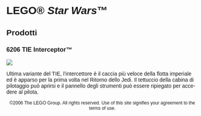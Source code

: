 <div lang="it-IT" style="font-family: Helvetica, sans-serif;">
<h1>LEGO® <i>Star Wars</i>™</h1>
<h2>Prodotti</h2>
<h3>
<span class="product_number">6206</span>
<span class="title">TIE Interceptor™</span>
</h3>
<img src="https://www.lego.com/cdn/product-assets/product.img.pri/6206-0000-XX-12-1.jpg" type="image/jpeg">
<p class="description">Ultima variante del TIE, l’intercettore è il caccia più veloce della flotta imperiale ed è apparso per la prima volta nel Ritorno dello Jedi. Il tettuccio della cabina di pilotaggio può aprirsi e il pannello degli strumenti può essere ripiegato per accedere al pilota.</p>
<p class="footer" style="font-size: 12px; text-align: center;">©2006 The LEGO Group. All rights reserved. Use of this site signifies your agreement to the terms of use.</p>
</div>
